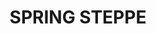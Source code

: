 ---
title: "SPRING STEPPE "
price: "TBA"
desc: "Opis nije dostupan"
img_path: "/assets/img/A.MIG-8353.jpg"
brand: AMMO
available: true
cat: "dioramas"
subcat: "GRASS MATS"
subsubcat: "SS"
---
